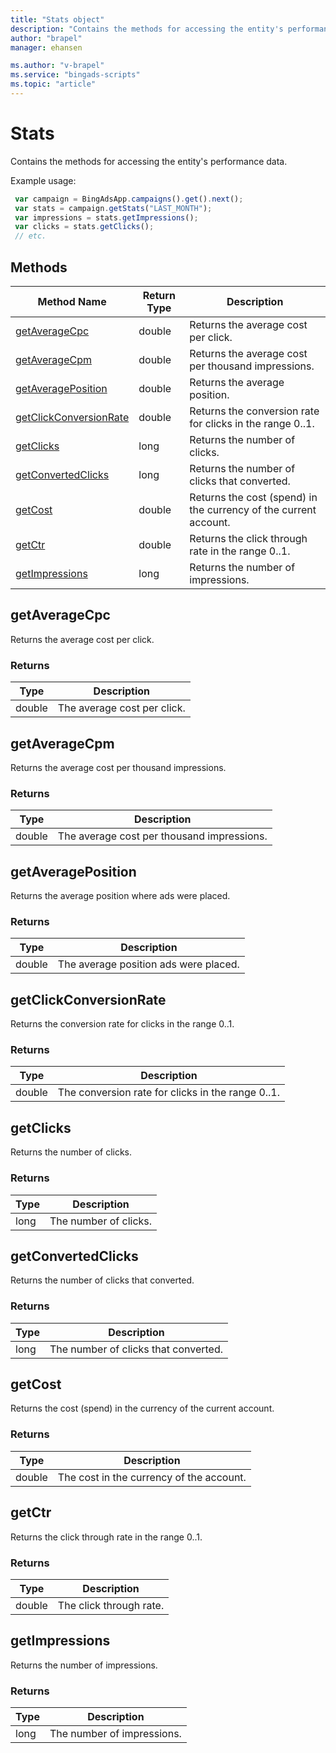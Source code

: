 ```yaml
---
title: "Stats object"
description: "Contains the methods for accessing the entity's performance data."
author: "brapel"
manager: ehansen

ms.author: "v-brapel"
ms.service: "bingads-scripts"
ms.topic: "article"
---
```


# Stats

Contains the methods for accessing the entity's performance data.


Example usage:
```javascript
 var campaign = BingAdsApp.campaigns().get().next();
 var stats = campaign.getStats("LAST_MONTH");
 var impressions = stats.getImpressions();
 var clicks = stats.getClicks();
 // etc.
```

## Methods

|Method Name|Return Type|Description|
|-|-|-
[getAverageCpc](#getaveragecpc)|double|Returns the average cost per click.
[getAverageCpm](#getaveragecpm)|double|Returns the average cost per thousand impressions.
[getAveragePosition](#getaverageposition)|double|Returns the average position.
[getClickConversionRate](#getclickconversionrate)|double|Returns the conversion rate for clicks in the range 0..1.
[getClicks](#getclicks)|long|Returns the number of clicks.
[getConvertedClicks](#getconvertedclicks)|long|Returns the number of clicks that converted.
[getCost](#getcost)|double|Returns the cost (spend) in the currency of the current account.
[getCtr](#getctr)|double|Returns the click through rate in the range 0..1.
[getImpressions](#getimpressions)|long|Returns the number of impressions.

## <a name="getaveragecpc"></a>getAverageCpc
Returns the average cost per click.

### Returns

|Type|Description|
|-|-
double|The average cost per click.

## <a name="getaveragecpm"></a>getAverageCpm
Returns the average cost per thousand impressions.

### Returns

|Type|Description|
|-|-
double|The average cost per thousand impressions.

## <a name="getaverageposition"></a>getAveragePosition
Returns the average position where ads were placed.

### Returns

|Type|Description|
|-|-
double|The average position ads were placed.

## <a name="getclickconversionrate"></a>getClickConversionRate
Returns the conversion rate for clicks in the range 0..1.

### Returns

|Type|Description|
|-|-
double|The conversion rate for clicks in the range 0..1.

## <a name="getclicks"></a>getClicks
Returns the number of clicks.

### Returns

|Type|Description|
|-|-
long|The number of clicks.

## <a name="getconvertedclicks"></a>getConvertedClicks
Returns the number of clicks that converted.

### Returns

|Type|Description|
|-|-
long|The number of clicks that converted.

## <a name="getcost"></a>getCost
Returns the cost (spend) in the currency of the current account.

### Returns

|Type|Description|
|-|-
double|The cost in the currency of the account.

## <a name="getctr"></a>getCtr
Returns the click through rate in the range 0..1.

### Returns

|Type|Description|
|-|-
double|The click through rate.

## <a name="getimpressions"></a>getImpressions
Returns the number of impressions.

### Returns

|Type|Description|
|-|-
long|The number of impressions.

